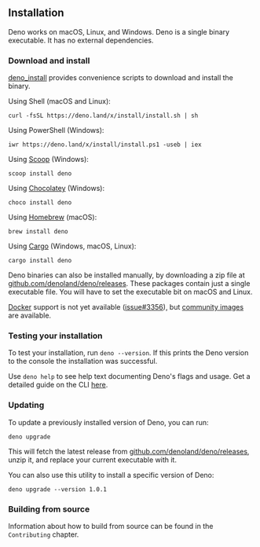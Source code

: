 ## Installation

Deno works on macOS, Linux, and Windows. Deno is a single binary executable. It
has no external dependencies.

### Download and install

[deno_install](https://github.com/denoland/deno_install) provides convenience
scripts to download and install the binary.

Using Shell (macOS and Linux):

```shell
curl -fsSL https://deno.land/x/install/install.sh | sh
```

Using PowerShell (Windows):

```shell
iwr https://deno.land/x/install/install.ps1 -useb | iex
```

Using [Scoop](https://scoop.sh/) (Windows):

```shell
scoop install deno
```

Using [Chocolatey](https://chocolatey.org/packages/deno) (Windows):

```shell
choco install deno
```

Using [Homebrew](https://formulae.brew.sh/formula/deno) (macOS):

```shell
brew install deno
```

Using [Cargo](https://crates.io/crates/deno) (Windows, macOS, Linux):

```shell
cargo install deno
```

Deno binaries can also be installed manually, by downloading a zip file at
[github.com/denoland/deno/releases](https://github.com/denoland/deno/releases).
These packages contain just a single executable file. You will have to set the
executable bit on macOS and Linux.

[Docker]() support is not yet available ([issue#3356](https://github.com/denoland/deno/issues/3356)), but [community images](https://github.com/hayd/deno-docker) are available.

### Testing your installation

To test your installation, run `deno --version`. If this prints the Deno version
to the console the installation was successful.

Use `deno help` to see help text documenting Deno's flags and usage. Get a
detailed guide on the CLI [here](./command_line_interface.md).

### Updating

To update a previously installed version of Deno, you can run:

```shell
deno upgrade
```

This will fetch the latest release from
[github.com/denoland/deno/releases](https://github.com/denoland/deno/releases),
unzip it, and replace your current executable with it.

You can also use this utility to install a specific version of Deno:

```shell
deno upgrade --version 1.0.1
```

### Building from source

Information about how to build from source can be found in the `Contributing`
chapter.
